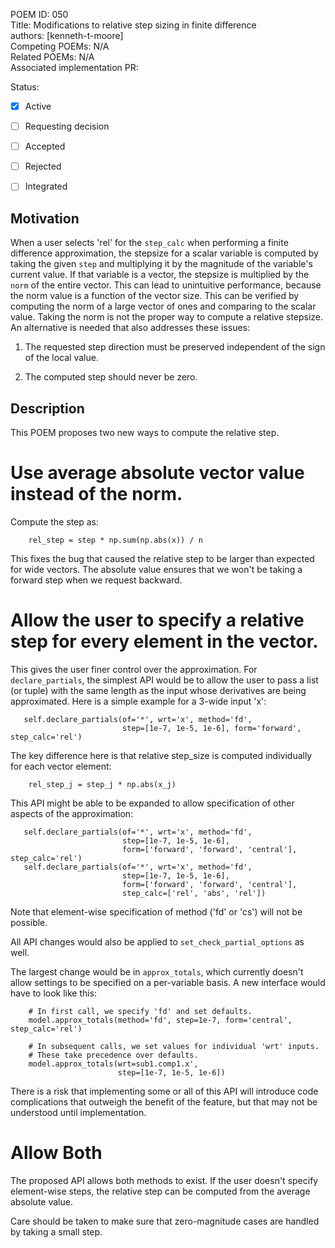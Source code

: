 POEM ID:  050  
Title:  Modifications to relative step sizing in finite difference  
authors: [kenneth-t-moore]  
Competing POEMs: N/A  
Related POEMs: N/A  
Associated implementation PR:  

Status:

- [x] Active
- [ ] Requesting decision
- [ ] Accepted
- [ ] Rejected
- [ ] Integrated



Motivation
----------

When a user selects 'rel' for the `step_calc` when performing a finite difference approximation, the
stepsize for a scalar variable is computed by taking the given `step` and multiplying it by the
magnitude of the variable's current value.  If that variable is a vector, the stepsize is multiplied
by the `norm` of the entire vector. This can lead to unintuitive performance, because the norm
value is a function of the vector size. This can be verified by computing the norm of a large vector
of ones and comparing to the scalar value.  Taking the norm is not the proper way to compute a
relative stepsize.  An alternative is needed that also addresses these issues:

1. The requested step direction must be preserved independent of the sign of the local value.

2. The computed step should never be zero.


Description
-----------

This POEM proposes two new ways to compute the relative step.


Use average absolute vector value instead of the norm.
======================================================

Compute the step as:

```
    rel_step = step * np.sum(np.abs(x)) / n
```

This fixes the bug that caused the relative step to be larger than expected for wide vectors. The
absolute value ensures that we won't be taking a forward step when we request backward.


Allow the user to specify a relative step for every element in the vector.
==========================================================================

This gives the user finer control over the approximation. For `declare_partials`, the simplest API
would be to allow the user to pass a list (or tuple) with the same length as the input whose
derivatives are being approximated. Here is a simple example for a 3-wide input 'x':

```
   self.declare_partials(of='*', wrt='x', method='fd',
                         step=[1e-7, 1e-5, 1e-6], form='forward', step_calc='rel')
```

The key difference here is that relative step_size is computed individually for each vector element:
```
    rel_step_j = step_j * np.abs(x_j)
```

This API might be able to be expanded to allow specification of other aspects of the approximation:

```
   self.declare_partials(of='*', wrt='x', method='fd',
                         step=[1e-7, 1e-5, 1e-6],
                         form=['forward', 'forward', 'central'], step_calc='rel')
   self.declare_partials(of='*', wrt='x', method='fd',
                         step=[1e-7, 1e-5, 1e-6],
                         form=['forward', 'forward', 'central'],
                         step_calc=['rel', 'abs', 'rel'])
```
Note that element-wise specification of method ('fd' or 'cs') will not be possible.

All API changes would also be applied to `set_check_partial_options` as well.

The largest change would be in `approx_totals`, which currently doesn't allow settings to be
specified on a per-variable basis. A new interface would have to look like this:
```
    # In first call, we specify 'fd' and set defaults.
    model.approx_totals(method='fd', step=1e-7, form='central', step_calc='rel')

    # In subsequent calls, we set values for individual 'wrt' inputs.
    # These take precedence over defaults.
    model.approx_totals(wrt=sub1.comp1.x',
                        step=[1e-7, 1e-5, 1e-6])
```

There is a risk that implementing some or all of this API will introduce code complications that
outweigh the benefit of the feature, but that may not be understood until implementation.


Allow Both
==========

The proposed API allows both methods to exist. If the user doesn't specify element-wise steps, the
relative step can be computed from the average absolute value.

Care should be taken to make sure that zero-magnitude cases are handled by taking a small step.
